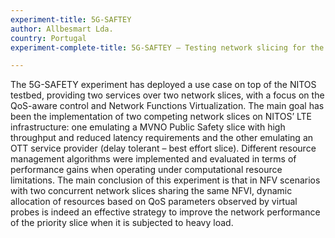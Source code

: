 ```yaml
---
experiment-title: 5G-SAFTEY
author: Allbesmart Lda.
country: Portugal
experiment-complete-title: 5G-SAFTEY – Testing network slicing for the 5G Public Safety vertical

---
```

The 5G-SAFETY experiment has deployed a use case on top of the NITOS testbed, providing two services over two network slices, with a focus on the QoS-aware control and Network Functions Virtualization. The main goal has been the implementation of two competing network slices on NITOS’ LTE infrastructure: one emulating a MVNO Public Safety slice with high throughput and reduced latency requirements and the other emulating an OTT service provider (delay tolerant – best effort slice). Different resource management algorithms were implemented and evaluated in terms of performance gains when operating under computational resource limitations. The main conclusion of this experiment is that in NFV scenarios with two concurrent network slices sharing the same NFVI, dynamic allocation of resources based on QoS parameters observed by virtual probes is indeed an effective strategy to improve the network performance of the priority slice when it is subjected to heavy load.